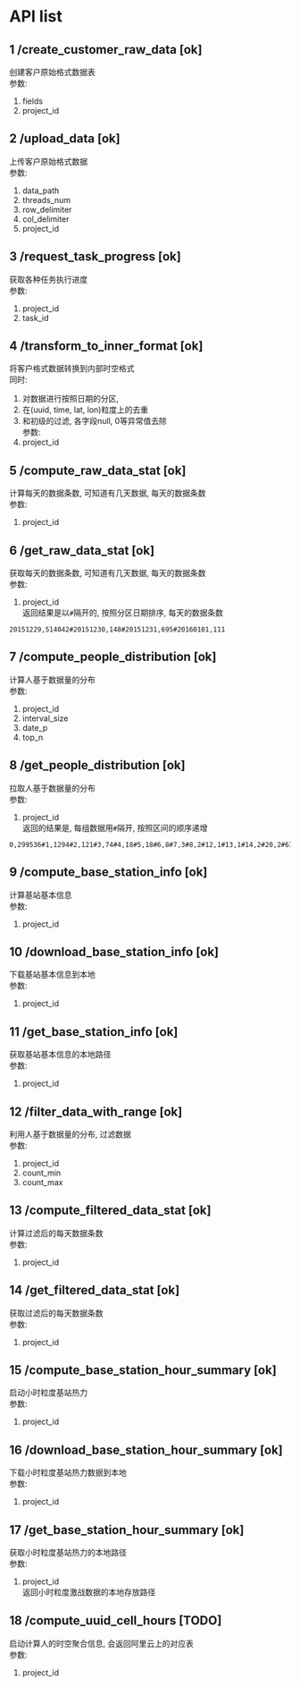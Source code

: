 # API list

## 1 /create_customer_raw_data [ok]
创建客户原始格式数据表  
参数:  
1. fields      
2. project_id    

## 2 /upload_data [ok]
上传客户原始格式数据  
参数:  
1. data_path  
2. threads_num  
3. row_delimiter  
4. col_delimiter  
5. project_id  

## 3 /request_task_progress [ok]
获取各种任务执行进度  
参数:  
1. project_id  
2. task_id  

## 4 /transform_to_inner_format [ok]
将客户格式数据转换到内部时空格式    
同时:  
1. 对数据进行按照日期的分区,  
2. 在(uuid, time, lat, lon)粒度上的去重  
3. 和初级的过滤, 各字段null, 0等异常值去除  
参数:  
1. project_id  

## 5 /compute_raw_data_stat [ok]
计算每天的数据条数, 可知道有几天数据, 每天的数据条数  
参数:  
1. project_id  

## 6 /get_raw_data_stat [ok]
获取每天的数据条数, 可知道有几天数据, 每天的数据条数  
参数:  
1. project_id  
返回结果是以`#`隔开的, 按照分区日期排序, 每天的数据条数  

```
20151229,514042#20151230,148#20151231,695#20160101,111
```

## 7 /compute_people_distribution [ok]
计算人基于数据量的分布  
参数:  
1. project_id  
2. interval_size  
3. date_p  
4. top_n  

## 8 /get_people_distribution [ok]
拉取人基于数据量的分布  
参数:  
1. project_id  
返回的结果是, 每组数据用`#`隔开, 按照区间的顺序递增  

```
0,299536#1,1294#2,121#3,74#4,18#5,18#6,8#7,3#8,2#12,1#13,1#14,2#20,2#6105,1
```

## 9 /compute_base_station_info [ok]
计算基站基本信息  
参数:  
1. project_id   

## 10 /download_base_station_info [ok]
下载基站基本信息到本地  
参数:  
1. project_id  

## 11 /get_base_station_info [ok]
获取基站基本信息的本地路径  
参数:  
1. project_id  

## 12 /filter_data_with_range [ok]
利用人基于数据量的分布, 过滤数据  
参数:  
1. project_id  
2. count_min  
3. count_max  

## 13 /compute_filtered_data_stat [ok]
计算过滤后的每天数据条数  
参数:  
1. project_id  

## 14 /get_filtered_data_stat [ok]
获取过滤后的每天数据条数  
参数:   
1. project_id  

## 15 /compute_base_station_hour_summary [ok]
启动小时粒度基站热力  
参数:  
1. project_id  

## 16 /download_base_station_hour_summary [ok]
下载小时粒度基站热力数据到本地  
参数:  
1. project_id  

## 17 /get_base_station_hour_summary [ok]
获取小时粒度基站热力的本地路径  
参数:  
1. project_id  
返回小时粒度激战数据的本地存放路径  

## 18 /compute_uuid_cell_hours [TODO]
启动计算人的时空聚合信息, 会返回阿里云上的对应表  
参数:  
1. project_id  
